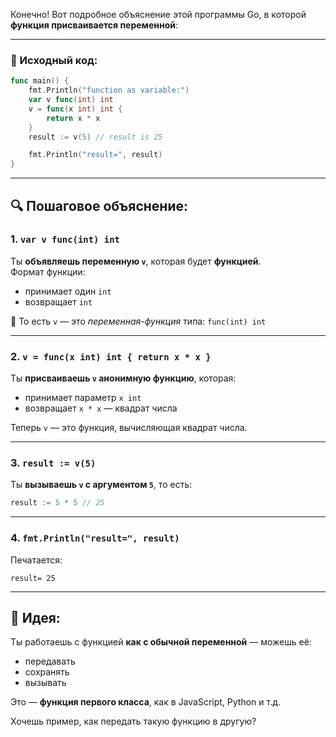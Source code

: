 Конечно! Вот подробное объяснение этой программы Go, в которой **функция присваивается переменной**:

---

### 📄 Исходный код:

```go
func main() {
	fmt.Println("function as variable:")
	var v func(int) int
	v = func(x int) int {
		return x * x
	}
	result := v(5) // result is 25

	fmt.Println("result=", result)
}
```

---

## 🔍 Пошаговое объяснение:

### 1. `var v func(int) int`
Ты **объявляешь переменную `v`**, которая будет **функцией**.  
Формат функции:
- принимает один `int`
- возвращает `int`

📌 То есть `v` — это *переменная-функция* типа: `func(int) int`

---

### 2. `v = func(x int) int { return x * x }`
Ты **присваиваешь `v` анонимную функцию**, которая:
- принимает параметр `x int`
- возвращает `x * x` — квадрат числа

Теперь `v` — это функция, вычисляющая квадрат числа.

---

### 3. `result := v(5)`
Ты **вызываешь `v` с аргументом `5`**, то есть:
```go
result := 5 * 5 // 25
```

---

### 4. `fmt.Println("result=", result)`
Печатается:
```
result= 25
```

---

## 🧠 Идея:
Ты работаешь с функцией **как с обычной переменной** — можешь её:
- передавать
- сохранять
- вызывать

Это — **функция первого класса**, как в JavaScript, Python и т.д.

Хочешь пример, как передать такую функцию в другую?